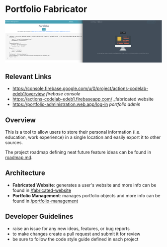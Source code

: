 # Portfolio Fabricator

![preview](/_meta/assets/website-and-admin_08_06_19.png)

## Relevant Links
- https://console.firebase.google.com/u/0/project/actions-codelab-edeb1/overview
    _firebase console_
- https://actions-codelab-edeb1.firebaseapp.com/
    _fabricated website
- https://portfolio-administration.web.app/log-in
    _portfolio admin_

## Overview
This is a tool to allow users to store their personal information (i.e. education, work experience) in a single location and easily export it to other sources.

The project roadmap defining neat future feature ideas can be found in [roadmap.md](/_meta/roadmap.md).

## Architecture
- **Fabricated Website**: generates a user's website and more info can be found in [/fabricated-website](/fabricated-website)
- **Portfolio Management**: manages portfolio objects and more info can be found in [/portfolio-management](/portfolio-management)

## Developer Guidelines
- raise an issue for any new ideas, features, or bug reports
- to make changes create a pull request and submit it for review
- be sure to follow the code style guide defined in each project
